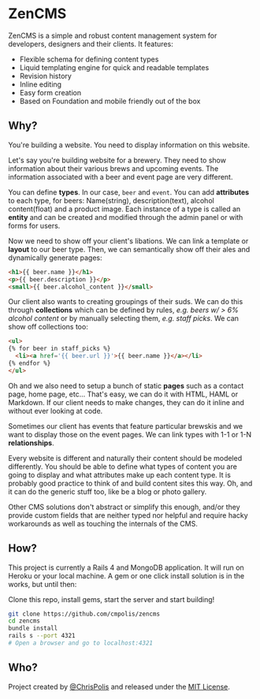 ZenCMS
=========

ZenCMS is a simple and robust content management system for developers, designers and their clients. It features:

  - Flexible schema for defining content types
  - Liquid templating engine for quick and readable templates
  - Revision history
  - Inline editing
  - Easy form creation
  - Based on Foundation and mobile friendly out of the box

Why?
----------

You're building a website. You need to display information on this website. 

Let's say you're building website for a brewery. They need to show information about their various brews and upcoming events. The information associated with a beer and event page are very different.

You can define **types**. In our case, `beer` and `event`. You can add **attributes** to each type, for beers: Name(string), description(text), alcohol content(float) and a product image. Each instance of a type is called an **entity** and can be created and modified through the admin panel or with forms for users.

Now we need to show off your client's libations. We can link a template or **layout** to our beer type. Then, we can semantically show off their ales and dynamically generate pages:
```html
<h1>{{ beer.name }}</h1>
<p>{{ beer.description }}</p>
<small>{{ beer.alcohol_content }}</small>
```
Our client also wants to creating groupings of their suds. We can do this through **collections** which can be defined by rules, *e.g. beers w/ > 6% alcohol content* or by manually selecting them, *e.g. staff picks*. We can show off collections too:
```html    
<ul>
{% for beer in staff_picks %}
  <li><a href='{{ beer.url }}'>{{ beer.name }}</a></li>
{% endfor %}
</ul>
```

Oh and we also need to setup a bunch of static **pages** such as a contact page, home page, etc... That's easy, we can do it with HTML, HAML or Markdown. If our client needs to make changes, they can do it inline and without ever looking at code.

Sometimes our client has events that feature particular brewskis and we want to display those on the event pages. We can link types with 1-1 or 1-N **relationships**.

Every website is different and naturally their content should be modeled differently. You should be able to define what types of content you are going to display and what attributes make up each content type. It is probably good practice to think of and build content sites this way. Oh, and it can do the generic stuff too, like be a blog or photo gallery.

Other CMS solutions don't abstract or simplify this enough, and/or they provide custom fields that are neither typed nor helpful and require hacky workarounds as well as touching the internals of the CMS. 

How?
----------

This project is currently a Rails 4 and MongoDB application. It will run on Heroku or your local machine. A gem or one click install solution is in the works, but until then:

Clone this repo, install gems, start the server and start building!
```bash    
git clone https://github.com/cmpolis/zencms
cd zencms
bundle install
rails s --port 4321
# Open a browser and go to localhost:4321
```

Who?
----------

Project created by [@ChrisPolis](http://twitter.com/ChrisPolis) and released under the [MIT License](http://www.opensource.org/licenses/MIT).
